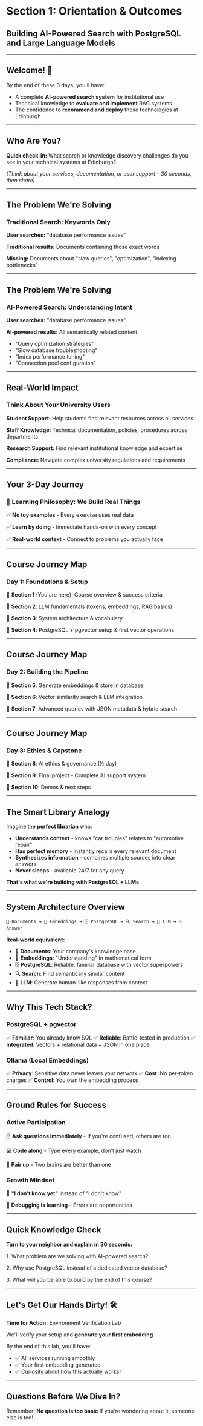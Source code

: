 # Section 1: Orientation & Outcomes

## Building AI-Powered Search with PostgreSQL and Large Language Models

---

## Welcome! 👋

<span class="fragment">By the end of these 3 days, you'll have:</span>

- <span class="fragment">A complete **AI-powered search system** for institutional use</span>
- <span class="fragment">Technical knowledge to **evaluate and implement** RAG systems</span>
- <span class="fragment">The confidence to **recommend and deploy** these technologies at Edinburgh</span>

---

## Who Are You?

**Quick check-in:** <span class="fragment">What search or knowledge discovery challenges do you see in your technical systems at Edinburgh?</span>

<span class="fragment">_(Think about your services, documentation, or user support - 30 seconds, then share)_</span>

---

## The Problem We're Solving

### Traditional Search: Keywords Only

<span class="fragment">**User searches:** "database performance issues"</span>

<span class="fragment">**Traditional results:** Documents containing those exact words</span>

<span class="fragment">**Missing:** Documents about "slow queries", "optimization", "indexing bottlenecks"</span>

---

## The Problem We're Solving

### AI-Powered Search: Understanding Intent

<span class="fragment">**User searches:** "database performance issues"</span>

<span class="fragment">**AI-powered results:** All semantically related content</span>

- <span class="fragment">"Query optimization strategies"</span>
- <span class="fragment">"Slow database troubleshooting"</span>
- <span class="fragment">"Index performance tuning"</span>
- <span class="fragment">"Connection pool configuration"</span>

---

## Real-World Impact

### Think About Your University Users

<span class="fragment">**Student Support:** Help students find relevant resources across all services</span>

<span class="fragment">**Staff Knowledge:** Technical documentation, policies, procedures across departments</span>

<span class="fragment">**Research Support:** Find relevant institutional knowledge and expertise</span>

<span class="fragment">**Compliance:** Navigate complex university regulations and requirements</span>

---

## Your 3-Day Journey

### 🎯 **Learning Philosophy: We Build Real Things**

<span class="fragment">✅ **No toy examples** - Every exercise uses real data</span>

<span class="fragment">✅ **Learn by doing** - Immediate hands-on with every concept</span>

<span class="fragment">✅ **Real-world context** - Connect to problems you actually face</span>

---

## Course Journey Map

### **Day 1: Foundations & Setup**

<span class="fragment">📍 **Section 1** (You are here): Course overview & success criteria</span>

<span class="fragment">📍 **Section 2**: LLM fundamentals (tokens, embeddings, RAG basics)</span>

<span class="fragment">📍 **Section 3**: System architecture & vocabulary</span>

<span class="fragment">📍 **Section 4**: PostgreSQL + pgvector setup & first vector operations</span>

---

## Course Journey Map

### **Day 2: Building the Pipeline**

<span class="fragment">📍 **Section 5**: Generate embeddings & store in database</span>

<span class="fragment">📍 **Section 6**: Vector similarity search & LLM integration</span>

<span class="fragment">📍 **Section 7**: Advanced queries with JSON metadata & hybrid search</span>

---

## Course Journey Map

### **Day 3: Ethics & Capstone**

<span class="fragment">📍 **Section 8**: AI ethics & governance (½ day)</span>

<span class="fragment">📍 **Section 9**: Final project - Complete AI support system</span>

<span class="fragment">📍 **Section 10**: Demos & next steps</span>

---

## The Smart Library Analogy

<span class="fragment">Imagine the **perfect librarian** who:</span>

- <span class="fragment">**Understands context** - knows "car troubles" relates to "automotive repair"</span>
- <span class="fragment">**Has perfect memory** - instantly recalls every relevant document</span>
- <span class="fragment">**Synthesizes information** - combines multiple sources into clear answers</span>
- <span class="fragment">**Never sleeps** - available 24/7 for any query</span>

<span class="fragment">**That's what we're building with PostgreSQL + LLMs**</span>

---

## System Architecture Overview

```
📝 Documents → 🧠 Embeddings → 🗄️ PostgreSQL → 🔍 Search → 🤖 LLM → ✨ Answer
```

<span class="fragment">**Real-world equivalent:**</span>

- <span class="fragment">📝 **Documents**: Your company's knowledge base</span>
- <span class="fragment">🧠 **Embeddings**: "Understanding" in mathematical form</span>
- <span class="fragment">🗄️ **PostgreSQL**: Reliable, familiar database with vector superpowers</span>
- <span class="fragment">🔍 **Search**: Find semantically similar content</span>
- <span class="fragment">🤖 **LLM**: Generate human-like responses from context</span>

---

## Why This Tech Stack?

### **PostgreSQL + pgvector**

<span class="fragment">✅ **Familiar**: You already know SQL</span>
<span class="fragment">✅ **Reliable**: Battle-tested in production</span>
<span class="fragment">✅ **Integrated**: Vectors + relational data + JSON in one place</span>

### **Ollama (Local Embeddings)**

<span class="fragment">✅ **Privacy**: Sensitive data never leaves your network</span>
<span class="fragment">✅ **Cost**: No per-token charges</span>
<span class="fragment">✅ **Control**: You own the embedding process</span>

---

## Ground Rules for Success

### **Active Participation**

<span class="fragment">✋ **Ask questions immediately** - If you're confused, others are too</span>

<span class="fragment">💻 **Code along** - Type every example, don't just watch</span>

<span class="fragment">🤝 **Pair up** - Two brains are better than one</span>

### **Growth Mindset**

<span class="fragment">🧠 **"I don't know yet"** instead of "I don't know"</span>

<span class="fragment">🔧 **Debugging is learning** - Errors are opportunities</span>

---

## Quick Knowledge Check

**Turn to your neighbor and explain in 30 seconds:**

<span class="fragment">1. What problem are we solving with AI-powered search?</span>

<span class="fragment">2. Why use PostgreSQL instead of a dedicated vector database?</span>

<span class="fragment">3. What will you be able to build by the end of this course?</span>

---

## Let's Get Our Hands Dirty! 🛠️

**Time for Action:** Environment Verification Lab

<span class="fragment">We'll verify your setup and **generate your first embedding**</span>

<span class="fragment">By the end of this lab, you'll have:</span>

- <span class="fragment">✅ All services running smoothly</span>
- <span class="fragment">✅ Your first embedding generated</span>
- <span class="fragment">✅ Curiosity about how this actually works!</span>

---

## Questions Before We Dive In?

<span class="fragment">Remember: **No question is too basic**</span>
<span class="fragment">If you're wondering about it, someone else is too!</span>
